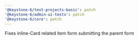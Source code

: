 ```yaml
---
'@keystone-6/test-projects-basic': patch
'@keystone-6/admin-ui-tests': patch
'@keystone-6/core': patch
---
```


Fixes inline-Card related item form submitting the parent form
